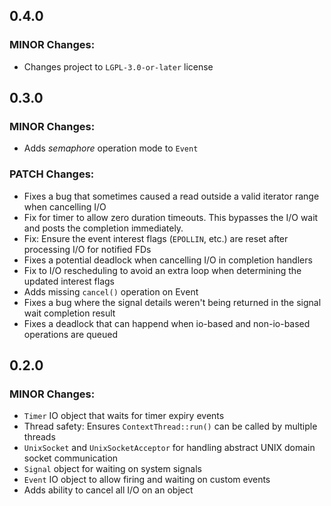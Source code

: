 ## 0.4.0
### MINOR Changes:
- Changes project to `LGPL-3.0-or-later` license

## 0.3.0
### MINOR Changes:
- Adds *semaphore* operation mode to `Event`

### PATCH Changes:
- Fixes a bug that sometimes caused a read outside a valid iterator range when cancelling I/O
- Fix for timer to allow zero duration timeouts. This bypasses the I/O wait and posts the completion immediately.
- Fix: Ensure the event interest flags (`EPOLLIN`, etc.) are reset after processing I/O for notified FDs
- Fixes a potential deadlock when cancelling I/O in completion handlers
- Fix to I/O rescheduling to avoid an extra loop when determining the updated interest flags
- Adds missing `cancel()` operation on Event
- Fixes a bug where the signal details weren't being returned in the signal wait completion result
- Fixes a deadlock that can happend when io-based and non-io-based operations are queued

## 0.2.0
### MINOR Changes:
- `Timer` IO object that waits for timer expiry events
- Thread safety: Ensures `ContextThread::run()` can be called by multiple threads
- `UnixSocket` and `UnixSocketAcceptor` for handling abstract UNIX domain socket communication
- `Signal` object for waiting on system signals
- `Event` IO object to allow firing and waiting on custom events
- Adds ability to cancel all I/O on an object

